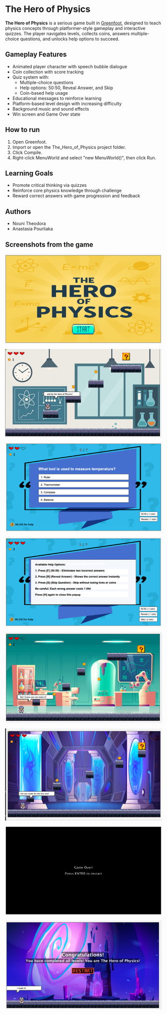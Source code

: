 # The Hero of Physics

**The Hero of Physics** is a serious game built in [Greenfoot](https://www.greenfoot.org/), designed to teach physics concepts through platformer-style gameplay and interactive quizzes. The player navigates levels, collects coins, answers multiple-choice questions, and unlocks help options to succeed.

## Gameplay Features

- Animated player character with speech bubble dialogue
- Coin collection with score tracking
- Quiz system with:
    - Multiple-choice questions
    - Help options: 50:50, Reveal Answer, and Skip
    - Coin-based help usage
- Educational messages to reinforce learning
- Platform-based level design with increasing difficulty
- Background music and sound effects
- Win screen and Game Over state

## How to run
1. Open Greenfoot. 
2. Import or open the The_Hero_of_Physics project folder. 
3. Click Compile. 
4. Right-click MenuWorld and select "new MenuWorld()", then click Run.

## Learning Goals
- Promote critical thinking via quizzes 
- Reinforce core physics knowledge through challenge 
- Reward correct answers with game progression and feedback

## Authors
- Nouni Theodora 
- Anastasia Pourliaka

## Screenshots from the game
![Menu.png](images/Menu.png)

![Level_1.png](images/Level_1.png)

![Quiz.png](images/Quiz.png)

![Quiz_help.png](images/Quiz_help.png)

![Level_2.png](images/Level_2.png)

![Level_3.png](images/Level_3.png)

![Game_over_screen.png](images/Game_over_screen.png)

![Final_screen.png](images/Final_screen.png)